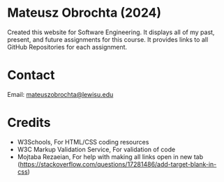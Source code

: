 # Mateusz Obrochta (2024)
Created this website for Software Engineering. It displays all of my past, present, and future assignments for this course. It provides links to all GitHub Repositories for each assignment.

# Contact
Email: mateuszobrochta@lewisu.edu

# Credits
- W3Schools, For HTML/CSS coding resources
- W3C Markup Validation Service, For validation of code
- Mojtaba Rezaeian, For help with making all links open in new tab (https://stackoverflow.com/questions/17281486/add-target-blank-in-css)
